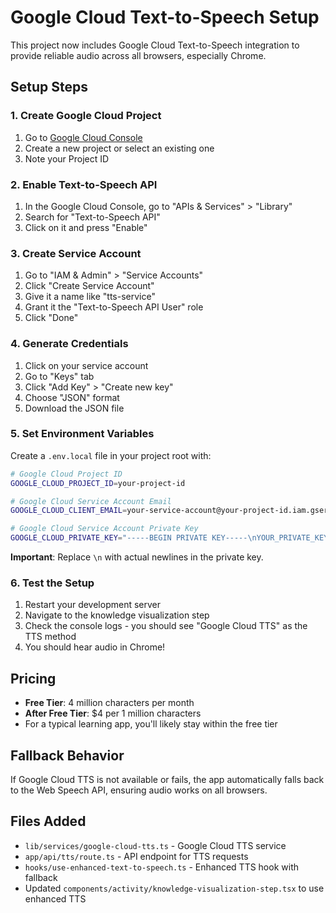 # Google Cloud Text-to-Speech Setup

This project now includes Google Cloud Text-to-Speech integration to provide reliable audio across all browsers, especially Chrome.

## Setup Steps

### 1. Create Google Cloud Project

1. Go to [Google Cloud Console](https://console.cloud.google.com/)
2. Create a new project or select an existing one
3. Note your Project ID

### 2. Enable Text-to-Speech API

1. In the Google Cloud Console, go to "APIs & Services" > "Library"
2. Search for "Text-to-Speech API"
3. Click on it and press "Enable"

### 3. Create Service Account

1. Go to "IAM & Admin" > "Service Accounts"
2. Click "Create Service Account"
3. Give it a name like "tts-service"
4. Grant it the "Text-to-Speech API User" role
5. Click "Done"

### 4. Generate Credentials

1. Click on your service account
2. Go to "Keys" tab
3. Click "Add Key" > "Create new key"
4. Choose "JSON" format
5. Download the JSON file

### 5. Set Environment Variables

Create a `.env.local` file in your project root with:

```bash
# Google Cloud Project ID
GOOGLE_CLOUD_PROJECT_ID=your-project-id

# Google Cloud Service Account Email
GOOGLE_CLOUD_CLIENT_EMAIL=your-service-account@your-project-id.iam.gserviceaccount.com

# Google Cloud Service Account Private Key
GOOGLE_CLOUD_PRIVATE_KEY="-----BEGIN PRIVATE KEY-----\nYOUR_PRIVATE_KEY_HERE\n-----END PRIVATE KEY-----\n"
```

**Important**: Replace `\n` with actual newlines in the private key.

### 6. Test the Setup

1. Restart your development server
2. Navigate to the knowledge visualization step
3. Check the console logs - you should see "Google Cloud TTS" as the TTS method
4. You should hear audio in Chrome!

## Pricing

- **Free Tier**: 4 million characters per month
- **After Free Tier**: $4 per 1 million characters
- For a typical learning app, you'll likely stay within the free tier

## Fallback Behavior

If Google Cloud TTS is not available or fails, the app automatically falls back to the Web Speech API, ensuring audio works on all browsers.

## Files Added

- `lib/services/google-cloud-tts.ts` - Google Cloud TTS service
- `app/api/tts/route.ts` - API endpoint for TTS requests
- `hooks/use-enhanced-text-to-speech.ts` - Enhanced TTS hook with fallback
- Updated `components/activity/knowledge-visualization-step.tsx` to use enhanced TTS
